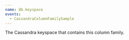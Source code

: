 ```yaml
---
name: db.keyspace
events:
  - CassandraColumnFamilySample
---
```


The Cassandra keyspace that contains this column family.